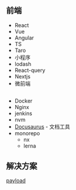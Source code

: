 
## 前端

- React
- Vue
- Angular
- TS
- Taro
- 小程序
- lodash
- React-query
- Nextjs
- 微前端

## 

- Docker
- Nginx
- jenkins
- nvm
- [Docusaurus](https://bestofjs.org/projects/docusaurus) - 文档工具
- monorepo 
	- nx
	- lerna


## 解决方案
[payload](https://github.com/payloadcms/payload)
